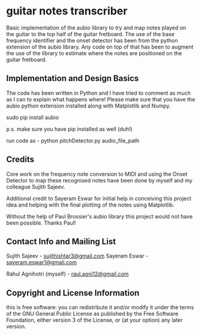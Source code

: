 guitar notes transcriber
=============

Basic implementation of the aubio library to try and map notes played on the guitar to the top half of the guitar fretboard. The use of the base frequency identifier and the onset detector has been from the python extension of the aubio library. Any code on top of that has been to augment the use of the library to estimate where the notes are positioned on the guitar fretboard.

Implementation and Design Basics
--------------------------------

The code has been written in Python and I have tried to comment as much as I can to explain what happens where!
Please make sure that you have the aubio python extension installed along with Matplotlib and Numpy.

sudo pip install aubio

p.s. make sure you have pip installed as well (duh!)

run code as -
python pitchDetector.py audio_file_path


Credits
------------------------

Core work on the frequency note conversion to MIDI and using the Onset Detector to map these recognised notes have been done by myself and my colleague Sujith Sajeev.

Additional credit to Sayeram Eswar for initial help in conceiving this project idea and helping with the final plotting of the notes using Matplotlib.

Without the help of Paul Brossier's aubio library this project would not have been possible. Thanks Paul!


Contact Info and Mailing List
-----------------------------

Sujith Sajeev - sujithishtar3@gmail.com
Sayeram Eswar - sayeram.eswar1@gmail.com

Rahul Agnihotri (myself) - raul.agni12@gmail.com

Copyright and License Information
---------------------------------

this is free software: you can redistribute it and/or modify it under the terms of the GNU General Public License as published by the Free Software Foundation, either version 3 of the License, or (at your option) any later version.